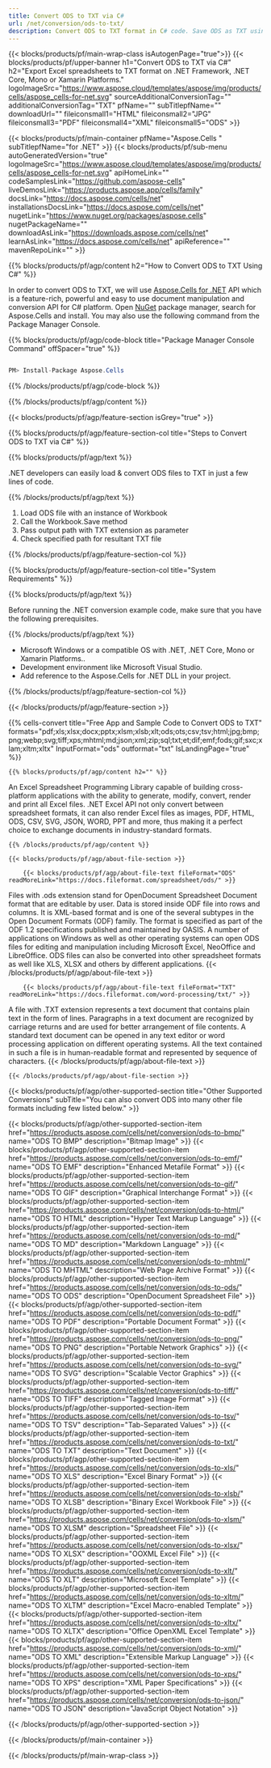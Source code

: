 ```yaml
---
title: Convert ODS to TXT via C#
url: /net/conversion/ods-to-txt/
description: Convert ODS to TXT format in C# code. Save ODS as TXT using VB.NET, Asp.NET or any .NET based application.
---
```


{{< blocks/products/pf/main-wrap-class isAutogenPage="true">}}
{{< blocks/products/pf/upper-banner h1="Convert ODS to TXT via C#" h2="Export Excel spreadsheets to TXT format on .NET Framework, .NET Core, Mono or Xamarin Platforms." logoImageSrc="https://www.aspose.cloud/templates/aspose/img/products/cells/aspose_cells-for-net.svg" sourceAdditionalConversionTag="" additionalConversionTag="TXT" pfName="" subTitlepfName="" downloadUrl="" fileiconsmall1="HTML" fileiconsmall2="JPG" fileiconsmall3="PDF" fileiconsmall4="XML" fileiconsmall5="ODS" >}}

{{< blocks/products/pf/main-container pfName="Aspose.Cells " subTitlepfName="for .NET" >}}
{{< blocks/products/pf/sub-menu autoGeneratedVersion="true" logoImageSrc="https://www.aspose.cloud/templates/aspose/img/products/cells/aspose_cells-for-net.svg" apiHomeLink="" codeSamplesLink="https://github.com/aspose-cells" liveDemosLink="https://products.aspose.app/cells/family" docsLink="https://docs.aspose.com/cells/net" installationsDocsLink="https://docs.aspose.com/cells/net" nugetLink="https://www.nuget.org/packages/aspose.cells" nugetPackageName="" downloadAsLink="https://downloads.aspose.com/cells/net" learnAsLink="https://docs.aspose.com/cells/net" apiReference="" mavenRepoLink="" >}}

{{% blocks/products/pf/agp/content h2="How to Convert ODS to TXT Using C#" %}}

 In order to convert ODS to TXT, we will use [Aspose.Cells for .NET](https://products.aspose.com/cells/net) API which is a feature-rich, powerful and easy to use document manipulation and conversion API for C# platform. Open [NuGet](https://www.nuget.org/packages/aspose.cells) package manager, search for Aspose.Cells and install. You may also use the following command from the Package Manager Console.

{{% blocks/products/pf/agp/code-block title="Package Manager Console Command" offSpacer="true" %}}

```cs

PM> Install-Package Aspose.Cells

```

{{% /blocks/products/pf/agp/code-block %}}

{{% /blocks/products/pf/agp/content %}}

{{< blocks/products/pf/agp/feature-section isGrey="true" >}}

{{% blocks/products/pf/agp/feature-section-col title="Steps to Convert ODS to TXT via C#" %}}

{{% blocks/products/pf/agp/text %}}

 .NET developers can easily load & convert ODS files to TXT in just a few lines of code.

{{% /blocks/products/pf/agp/text %}}

1.  Load ODS file with an instance of Workbook
1.  Call the Workbook.Save method
1.  Pass output path with TXT extension as parameter
1.  Check specified path for resultant TXT file

{{% /blocks/products/pf/agp/feature-section-col %}}

{{% blocks/products/pf/agp/feature-section-col title="System Requirements" %}}

{{% blocks/products/pf/agp/text %}}

 Before running the .NET conversion example code, make sure that you have the following prerequisites.

{{% /blocks/products/pf/agp/text %}}

-  Microsoft Windows or a compatible OS with .NET, .NET Core, Mono or Xamarin Platforms..
-  Development environment like Microsoft Visual Studio.
-  Add reference to the Aspose.Cells for .NET DLL in your project. 

{{% /blocks/products/pf/agp/feature-section-col %}}

{{< /blocks/products/pf/agp/feature-section >}}

{{% cells-convert title="Free App and Sample Code to Convert ODS to TXT" formats="pdf;xls;xlsx;docx;pptx;xlsm;xlsb;xlt;ods;ots;csv;tsv;html;jpg;bmp;png;webp;svg;tiff;xps;mhtml;md;json;xml;zip;sql;txt;et;dif;emf;fods;gif;sxc;xlam;xltm;xltx" InputFormat="ods" outformat="txt" IsLandingPage="true" %}}
 
<!-- aboutfile Starts -->

    {{% blocks/products/pf/agp/content h2="" %}}

 An Excel Spreadsheet Programming Library capable of building cross-platform applications with the ability to generate, modify, convert, render and print all Excel files. .NET Excel API not only convert between spreadsheet formats, it can also render Excel files as images, PDF, HTML, ODS, CSV, SVG, JSON, WORD, PPT and more, thus making it a perfect choice to exchange documents in industry-standard formats.

    {{% /blocks/products/pf/agp/content %}}

    {{< blocks/products/pf/agp/about-file-section >}}

        {{< blocks/products/pf/agp/about-file-text fileFormat="ODS" readMoreLink="https://docs.fileformat.com/spreadsheet/ods/" >}}
Files with .ods extension stand for OpenDocument Spreadsheet Document format that are editable by user. Data is stored inside ODF file into rows and columns. It is XML-based format and is one of the several subtypes in the Open Document Formats (ODF) family. The format is specified as part of the ODF 1.2 specifications published and maintained by OASIS. A number of applications on Windows as well as other operating systems can open ODS files for editing and manipulation including Microsoft Excel, NeoOffice and LibreOffice. ODS files can also be converted into other spreadsheet formats as well like XLS, XLSX and others by different applications.
        {{< /blocks/products/pf/agp/about-file-text >}}

        {{< blocks/products/pf/agp/about-file-text fileFormat="TXT" readMoreLink="https://docs.fileformat.com/word-processing/txt/" >}}
A file with .TXT extension represents a text document that contains plain text in the form of lines. Paragraphs in a text document are recognized by carriage returns and are used for better arrangement of file contents. A standard text document can be opened in any text editor or word processing application on different operating systems. All the text contained in such a file is in human-readable format and represented by sequence of characters.
        {{< /blocks/products/pf/agp/about-file-text >}}

    {{< /blocks/products/pf/agp/about-file-section >}}

<!-- aboutfile Ends -->

{{< blocks/products/pf/agp/other-supported-section title="Other Supported Conversions" subTitle="You can also convert ODS into many other file formats including few listed below." >}}

{{< blocks/products/pf/agp/other-supported-section-item href="https://products.aspose.com/cells/net/conversion/ods-to-bmp/" name="ODS TO BMP" description="Bitmap Image" >}}
{{< blocks/products/pf/agp/other-supported-section-item href="https://products.aspose.com/cells/net/conversion/ods-to-emf/" name="ODS TO EMF" description="Enhanced Metafile Format" >}}
{{< blocks/products/pf/agp/other-supported-section-item href="https://products.aspose.com/cells/net/conversion/ods-to-gif/" name="ODS TO GIF" description="Graphical Interchange Format" >}}
{{< blocks/products/pf/agp/other-supported-section-item href="https://products.aspose.com/cells/net/conversion/ods-to-html/" name="ODS TO HTML" description="Hyper Text Markup Language" >}}
{{< blocks/products/pf/agp/other-supported-section-item href="https://products.aspose.com/cells/net/conversion/ods-to-md/" name="ODS TO MD" description="Markdown Language" >}}
{{< blocks/products/pf/agp/other-supported-section-item href="https://products.aspose.com/cells/net/conversion/ods-to-mhtml/" name="ODS TO MHTML" description="Web Page Archive Format" >}}
{{< blocks/products/pf/agp/other-supported-section-item href="https://products.aspose.com/cells/net/conversion/ods-to-ods/" name="ODS TO ODS" description="OpenDocument Spreadsheet File" >}}
{{< blocks/products/pf/agp/other-supported-section-item href="https://products.aspose.com/cells/net/conversion/ods-to-pdf/" name="ODS TO PDF" description="Portable Document Format" >}}
{{< blocks/products/pf/agp/other-supported-section-item href="https://products.aspose.com/cells/net/conversion/ods-to-png/" name="ODS TO PNG" description="Portable Network Graphics" >}}
{{< blocks/products/pf/agp/other-supported-section-item href="https://products.aspose.com/cells/net/conversion/ods-to-svg/" name="ODS TO SVG" description="Scalable Vector Graphics" >}}
{{< blocks/products/pf/agp/other-supported-section-item href="https://products.aspose.com/cells/net/conversion/ods-to-tiff/" name="ODS TO TIFF" description="Tagged Image Format" >}}
{{< blocks/products/pf/agp/other-supported-section-item href="https://products.aspose.com/cells/net/conversion/ods-to-tsv/" name="ODS TO TSV" description="Tab-Separated Values" >}}
{{< blocks/products/pf/agp/other-supported-section-item href="https://products.aspose.com/cells/net/conversion/ods-to-txt/" name="ODS TO TXT" description="Text Document" >}}
{{< blocks/products/pf/agp/other-supported-section-item href="https://products.aspose.com/cells/net/conversion/ods-to-xls/" name="ODS TO XLS" description="Excel Binary Format" >}}
{{< blocks/products/pf/agp/other-supported-section-item href="https://products.aspose.com/cells/net/conversion/ods-to-xlsb/" name="ODS TO XLSB" description="Binary Excel Workbook File" >}}
{{< blocks/products/pf/agp/other-supported-section-item href="https://products.aspose.com/cells/net/conversion/ods-to-xlsm/" name="ODS TO XLSM" description="Spreadsheet File" >}}
{{< blocks/products/pf/agp/other-supported-section-item href="https://products.aspose.com/cells/net/conversion/ods-to-xlsx/" name="ODS TO XLSX" description="OOXML Excel File" >}}
{{< blocks/products/pf/agp/other-supported-section-item href="https://products.aspose.com/cells/net/conversion/ods-to-xlt/" name="ODS TO XLT" description="Microsoft Excel Template" >}}
{{< blocks/products/pf/agp/other-supported-section-item href="https://products.aspose.com/cells/net/conversion/ods-to-xltm/" name="ODS TO XLTM" description="Excel Macro-enabled Template" >}}
{{< blocks/products/pf/agp/other-supported-section-item href="https://products.aspose.com/cells/net/conversion/ods-to-xltx/" name="ODS TO XLTX" description="Office OpenXML Excel Template" >}}
{{< blocks/products/pf/agp/other-supported-section-item href="https://products.aspose.com/cells/net/conversion/ods-to-xml/" name="ODS TO XML" description="Extensible Markup Language" >}}
{{< blocks/products/pf/agp/other-supported-section-item href="https://products.aspose.com/cells/net/conversion/ods-to-xps/" name="ODS TO XPS" description="XML Paper Specifications" >}}
{{< blocks/products/pf/agp/other-supported-section-item href="https://products.aspose.com/cells/net/conversion/ods-to-json/" name="ODS TO JSON" description="JavaScript Object Notation" >}}

{{< /blocks/products/pf/agp/other-supported-section >}}

{{< /blocks/products/pf/main-container >}}
    
{{< /blocks/products/pf/main-wrap-class >}}
